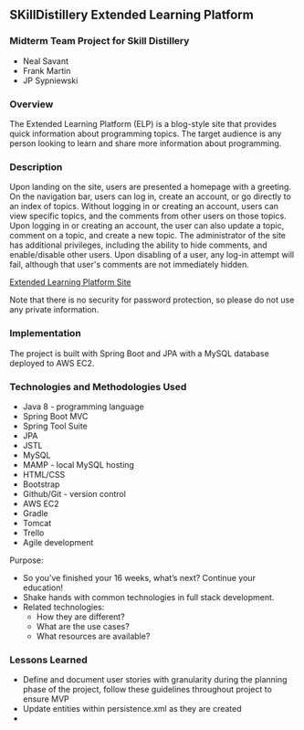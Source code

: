 ## SKillDistillery Extended Learning Platform

### Midterm Team Project for Skill Distillery

* Neal Savant
* Frank Martin
* JP Sypniewski

### Overview

The Extended Learning Platform (ELP) is a blog-style site that provides quick information about programming topics.  The target audience is any person looking to learn and share more information about programming.

### Description

Upon landing on the site, users are presented a homepage with a greeting.  On the navigation bar, users can log in, create an account, or go directly to an index of topics.  Without logging in or creating an account, users can view specific topics, and the comments from other users on those topics.  Upon logging in or creating an account, the user can also update a topic, comment on a topic, and create a new topic.  The administrator of the site has additional privileges, including the ability to hide comments, and enable/disable other users.  Upon disabling of a user, any log-in attempt will fail, although that user's comments are not immediately hidden.

[Extended Learning Platform Site](http://3.137.38.238:8080/ExtendedLearning/)

Note that there is no security for password protection, so please do not use any private information.

### Implementation

The project is built with Spring Boot and JPA with a MySQL database deployed to AWS EC2.



### Technologies and Methodologies Used

* Java 8 - programming language
* Spring Boot MVC
* Spring Tool Suite
* JPA
* JSTL
* MySQL
* MAMP - local MySQL hosting
* HTML/CSS
* Bootstrap
* Github/Git - version control
* AWS EC2
* Gradle
* Tomcat
* Trello
* Agile development

Purpose:
* So you’ve finished your 16 weeks, what’s next? Continue your education!
* Shake hands with common technologies in full stack development.
* Related technologies:
  - How they are different?
  - What are the use cases?
  - What resources are available?


### Lessons Learned
* Define and document user stories with granularity during the planning phase of the project, follow these guidelines throughout project to ensure MVP
* Update entities within persistence.xml as they are created
*
